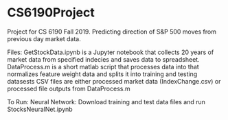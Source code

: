 # CS6190Project
Project for CS 6190 Fall 2019. Predicting direction of  S&amp;P 500 moves from previous day market data.

Files:
GetStockData.ipynb is a Jupyter notebook that collects 20 years of market data from specified indecies and saves data to spreadsheet.
DataProcess.m is a short matlab script that processes data into that normalizes feature weight data and splits it into training and testing datasests
CSV files are either processed market data (IndexChange.csv) or processed file outputs from DataProcess.m


To Run:
Neural Network: Download training and test data files and run StocksNeuralNet.ipynb
